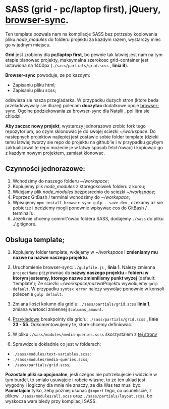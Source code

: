 # SASS (grid - pc/laptop first), jQuery, [browser-sync](https://www.browsersync.io/docs/gulp/).

Ten template pozwala nam na kompilacje SASS bez potrzeby kopiowania pliku *node_modules* do folderu projektu za kazdym razem, wystarczy miec go w jednym miejscu.

**Grid** jest zrobiony dla **pc/laptop first**, bo pewnie tak latwiej jest nam na tym etapie planowac projekty, maksymalna szerokosc grid-container jest ustawiona na 1400px (`./sass/partials/grid.scss` , **linia 8**).

**Browser-sync** powoduje, ze po kazdym:
  - Zapisaniu pliku html;
  - Zapisaniu pliku scss;

odświeza sie nasza przegladarka. W przypadku duzych stron (ktore beda przeladowywaly sie dluzej) polecam **doczytac** dodatkowe opcje [browser-sync](https://www.browsersync.io/docs/gulp/).
Ogolne podziekowania za browser-sync dla [Natalii](https://github.com/nmkedziora) , pol litra sie chlodzi.

**Aby zaczac nowy projekt**, wystarczy jednorazowo zrobic fork tego repozytorium, po czym sklonowac je do swojej sciezki *~/workspace*. Do nastepnych projektow najlepiej jest zostawic sobie folder template (dzieki temu latwiej tworzy sie repo do projektu na github'ie i w przypadku gdybym zaktualizowal te repo mozecie je w latwy sposob fetch'owac) i kopiowac go z kazdym nowym projektem, zamiast klonowac.

## Czynności jednorazowe:

1. Wchodzimy do naszego folderu *~/workspace*;
2. Kopiujemy plik *node_modules* z ktoregokolwiek folderu z kursu;
3. Wklejamy plik *node_modules* bezposrednio do sciezki *~/workspace*;
4. Poprzez GitBash / terminal wchodzimy do *~/workspace*;
5. Wpisujemy `npm install browser-sync gulp --save-dev` , czekamy az sie pobierze i bedziemy mogli ponownie wpisywac cos do GitBash / terminal'u.
6. Jezeli nie chcemy commit'owac folderu SASS, dodajemy `./sass` do pliku ./.gitignore.

## Obsluga template;

1. Kopiujemy folder template, wklejamy w *~/workspace* i **zmieniamy mu nazwe na nazwe naszego projektu**.
2. Uruchomienie browser-sync: `./gulpfile.js` , **linia 1**. Nalezy zmienna `projectName` przyrownac do **nazwy naszego projektu - folderu w ktorym jestesmy, ktorego nazwe zmienilismy punkt wyzej** (default: 'template'); Ze sciezki *~/workspace/nazwaProjektu* wywolujemy `gulp default`. W przypadku `syntax error` nalezy wywolac ponownie w konsoli polecenie `gulp default`.

3. Zmiana ilości kolumn dla grid'u: `./sass/partials/grid.scss` **linia 1**, zmiana wartosci zmiennej `$columns_amount`.

4. [Przykladowe](http://stackoverflow.com/questions/20301680/responsive-design-standard-breakpoint-media-queries-for-smartphone-and-tablet) breakpointy dla grid'u: `./sass/partials/grid.scss` , **linie 23 - 55**. Odkomentowujemy te, ktore chcemy definiowac.

5. W pliku `./sass/modules/media-queries.scss` skorzystalem z [tej strony](http://dev.bowdenweb.com/a/css/media-queries-boilerplate.css)

6. Sprawdzcie dokladnie co jest w folderach:
  - `./sass/modules/text-variables.scss`;
  - `./sass/modules/media-queries.scss`;
  - `./sass/partials/grid.scss`;

**Pozostale pliki sa opcjonalne**, jesli czegos nie potrzebujecie i widzicie w tym burdel, to smialo usuwajcie i robcie wlasne, to ze ten uklad jest wygodny i logiczny dla mnie nie znaczy, ze dla Was tez musi byc. **Pamietajcie** tylko, zeby pozniej usunac `@import` tego, co usuneliscie, z plikow `./sass/modules/all.scss` oraz `./sass/partials/layout.scss`, bo wyskocza wam bledy przy kompilacji SASS.

